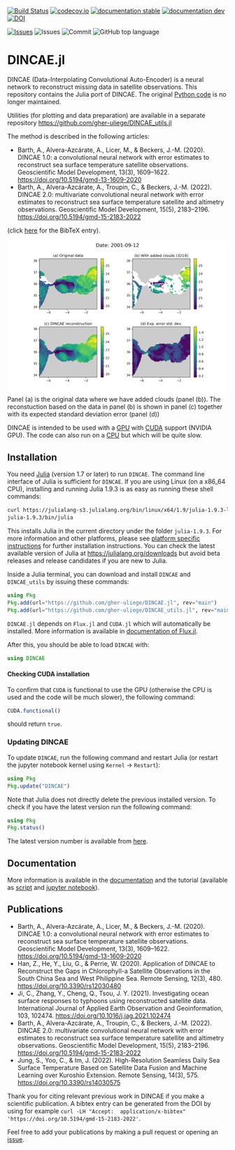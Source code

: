 [![Build Status](https://github.com/gher-uliege/DINCAE.jl/workflows/CI/badge.svg)](https://github.com/gher-uliege/DINCAE.jl/actions)
[![codecov.io](http://codecov.io/github/gher-uliege/DINCAE.jl/coverage.svg?branch=main)](http://codecov.io/github/gher-uliege/DINCAE.jl?branch=main)
[![documentation stable](https://img.shields.io/badge/docs-stable-blue.svg)](https://gher-uliege.github.io/DINCAE.jl/stable/)
[![documentation dev](https://img.shields.io/badge/docs-dev-blue.svg)](https://gher-uliege.github.io/DINCAE.jl/dev/)
[![DOI](https://zenodo.org/badge/193079989.svg)](https://zenodo.org/badge/latestdoi/193079989)

[![Issues](https://img.shields.io/github/issues-raw/gher-uliege/DINCAE.jl?style=plastic)](https://github.com/gher-uliege/DINCAE.jl/issues)
![Issues](https://img.shields.io/github/commit-activity/m/gher-uliege/DINCAE.jl)
![Commit](https://img.shields.io/github/last-commit/gher-uliege/DINCAE.jl) ![GitHub top language](https://img.shields.io/github/languages/top/gher-uliege/DINCAE.jl)

# DINCAE.jl

DINCAE (Data-Interpolating Convolutional Auto-Encoder) is a neural network to reconstruct missing data in satellite observations.
This repository contains the Julia port of DINCAE. The original [Python code](https://github.com/gher-uliege/DINCAE) is no longer maintained.

Utilities (for plotting and data preparation) are available in a separate repository
https://github.com/gher-uliege/DINCAE_utils.jl

The method is described in the following articles:

* Barth, A., Alvera-Azcárate, A., Licer, M., & Beckers, J.-M. (2020). DINCAE 1.0: a convolutional neural network with error estimates to reconstruct sea surface temperature satellite observations. Geoscientific Model Development, 13(3), 1609–1622. https://doi.org/10.5194/gmd-13-1609-2020
* Barth, A., Alvera-Azcárate, A., Troupin, C., & Beckers, J.-M. (2022). DINCAE 2.0: multivariate convolutional neural network with error estimates to reconstruct sea surface temperature satellite and altimetry observations. Geoscientific Model Development, 15(5), 2183–2196. https://doi.org/10.5194/gmd-15-2183-2022

(click [here](CITATION.bib) for the BibTeX entry).

![](examples/Fig/data-avg_2001-09-12.png)
Panel (a) is the original data where we have added clouds (panel (b)). The reconstuction based on the data in panel (b) is shown in panel (c) together
with its expected standard deviation error (panel (d))

DINCAE is intended to be used with a [GPU](https://en.wikipedia.org/wiki/Graphics_processing_unit) with [CUDA](https://en.wikipedia.org/wiki/CUDA) support (NVIDIA GPU). The code can also run on a [CPU](https://en.wikipedia.org/wiki/Central_processing_unit) but which will be quite slow.

## Installation

You need [Julia](https://julialang.org/downloads) (version 1.7 or later) to run `DINCAE`. The command line interface of Julia is sufficient for `DINCAE`.
If you are using Linux (on a x86_64 CPU), installing and running Julia 1.9.3 is as easy as running these shell commands:

```bash
curl https://julialang-s3.julialang.org/bin/linux/x64/1.9/julia-1.9.3-linux-x86_64.tar.gz | tar -xzf -
julia-1.9.3/bin/julia
```

This installs Julia in the current directory under the folder `julia-1.9.3`.
For more information and other platforms, please see [platform specific instructions](https://julialang.org/downloads/platform/) for further installation instructions.
You can check the latest available version of Julia at https://julialang.org/downloads but avoid beta releases and release candidates if you are new to Julia.

Inside a Julia terminal, you can download and install `DINCAE` and `DINCAE_utils` by issuing these commands:

```julia
using Pkg
Pkg.add(url="https://github.com/gher-uliege/DINCAE.jl", rev="main")
Pkg.add(url="https://github.com/gher-uliege/DINCAE_utils.jl", rev="main")
```

`DINCAE.jl` depends on `Flux.jl` and `CUDA.jl` which will automatically be installed.
More information is available in [documentation of Flux.jl](http://fluxml.ai/Flux.jl/stable/#Installation).

After this, you should be able to load `DINCAE` with:

``` julia
using DINCAE
```

#### Checking CUDA installation
To confirm that `CUDA` is functional to use the GPU (otherwise the CPU is used and the code will be much slower), the following command:
```julia
CUDA.functional()
```
should return `true`.

### Updating DINCAE

To update `DINCAE`, run the following command and restart Julia (or restart the jupyter notebook kernel using `Kernel` -> `Restart`):

```julia
using Pkg
Pkg.update("DINCAE")
```

Note that Julia does not directly delete the previous installed version.
To check if you have the latest version run the following command:

```julia
using Pkg
Pkg.status()
```

The latest version number is available from [here](https://github.com/gher-uliege/DINCAE.jl/releases).

## Documentation

More information is available in the [documentation](https://gher-uliege.github.io/DINCAE.jl/stable/) and the tutorial (available as
[script](https://github.com/gher-uliege/DINCAE.jl/blob/main/examples/DINCAE_tutorial.jl) and [jupyter notebook](https://github.com/gher-uliege/DINCAE.jl/blob/main/examples/DINCAE_tutorial.ipynb)).

## Publications

* Barth, A., Alvera-Azcárate, A., Licer, M., & Beckers, J.-M. (2020). DINCAE 1.0: a convolutional neural network with error estimates to reconstruct sea surface temperature satellite observations. Geoscientific Model Development, 13(3), 1609–1622. https://doi.org/10.5194/gmd-13-1609-2020
* Han, Z., He, Y., Liu, G., & Perrie, W. (2020). Application of DINCAE to Reconstruct the Gaps in Chlorophyll-a Satellite Observations in the South China Sea and West Philippine Sea. Remote Sensing, 12(3), 480. https://doi.org/10.3390/rs12030480
* Ji, C., Zhang, Y., Cheng, Q., Tsou, J. Y. (2021). Investigating ocean surface responses to typhoons using reconstructed satellite data. International Journal of Applied Earth Observation and Geoinformation, 103, 102474. https://doi.org/10.1016/j.jag.2021.102474
* Barth, A., Alvera-Azcárate, A., Troupin, C., & Beckers, J.-M. (2022). DINCAE 2.0: multivariate convolutional neural network with error estimates to reconstruct sea surface temperature satellite and altimetry observations. Geoscientific Model Development, 15(5), 2183–2196. https://doi.org/10.5194/gmd-15-2183-2022
* Jung, S., Yoo, C., & Im, J. (2022). High-Resolution Seamless Daily Sea Surface Temperature Based on Satellite Data Fusion and Machine Learning over Kuroshio Extension. Remote Sensing, 14(3), 575. https://doi.org/10.3390/rs14030575

Thank you for citing relevant previous work in DINCAE if you make a scientific publication.
A bibtex entry can be generated from the DOI by using for example `curl -LH "Accept:  application/x-bibtex"  'https://doi.org/10.5194/gmd-15-2183-2022'`.

Feel free to add your publications by making a pull request or opening an [issue](https://github.com/gher-uliege/DINCAE.jl/issues/new/choose).

<!--  LocalWords:  codecov io DINCAE jl Convolutional julia Alvera
 -->
<!--  LocalWords:  Azcárate Licer Beckers convolutional Geosci Dev
 -->
<!--  LocalWords:  Troupin altimetry preprint xzf utils url Knet CUDA
 -->
<!--  LocalWords:  jupyter
 -->
